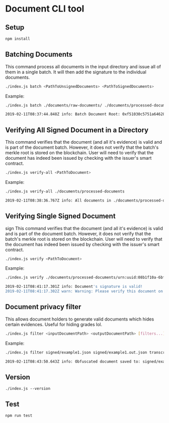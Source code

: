 # Document CLI tool

## Setup

```bash
npm install
```

## Batching Documents

This command process all documents in the input directory and issue all of them in a single
batch. It will then add the signature to the individual documents.

```bash
./index.js batch <PathToUnsignedDocuments> <PathToSignedDocuments>
```

Example:

```bash
./index.js batch ./documents/raw-documents/ ./documents/processed-documents/

2019-02-11T08:37:44.848Z info: Batch Document Root: 0xf51030c5751a646284c898cff0f9d833c64a50d6f307b61f2c96c3c838b13bfc
```

## Verifying All Signed Document in a Directory

This command verifies that the document (and all it's evidence) is valid and is part of the document batch. However, it does not verify that the batch's merkle root is stored on the blockchain. User will need to verify that the document has indeed been issued by checking with the issuer's smart contract.

```bash
./index.js verify-all <PathToDocument>
```

Example:

```bash
./index.js verify-all ./documents/processed-documents

2019-02-11T08:38:36.767Z info: All documents in ./documents/processed-documents is verified
```

## Verifying Single Signed Document
sign
This command verifies that the document (and all it's evidence) is valid and is part of the document batch. However, it does not verify that the batch's merkle root is stored on the blockchain. User will need to verify that the document has indeed been issued by checking with the issuer's smart contract.

```bash
./index.js verify <PathToDocument>
```

Example:

```bash
./index.js verify ./documents/processed-documents/urn:uuid:08b1f10a-6bf0-46c8-bbfd-64750b0d73ef.json

2019-02-11T08:41:17.301Z info: Document's signature is valid!
2019-02-11T08:41:17.302Z warn: Warning: Please verify this document on the blockchain with the issuer's document store.
```

## Document privacy filter

This allows document holders to generate valid documents which hides certain evidences. Useful for hiding grades lol.

```bash
./index.js filter <inputDocumentPath> <outputDocumentPath> [filters...]
```

Example:

```bash
./index.js filter signed/example1.json signed/example1.out.json transcript.0.grade transcript.1.grade

2019-02-11T08:43:50.643Z info: Obfuscated document saved to: signed/example1.out.json
```

## Version

```
./index.js --version
```

## Test

```
npm run test
```
